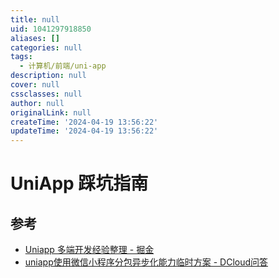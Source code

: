 ```yaml
---
title: null
uid: 1041297918850
aliases: []
categories: null
tags:
  - 计算机/前端/uni-app
description: null
cover: null
cssclasses: null
author: null
originalLink: null
createTime: '2024-04-19 13:56:22'
updateTime: '2024-04-19 13:56:22'
---
```


# UniApp 踩坑指南

## 参考

- [Uniapp 多端开发经验整理 - 掘金](https://juejin.cn/post/7138221718518595621)
- [uniapp使用微信小程序分包异步化能力临时方案 - DCloud问答](https://ask.dcloud.net.cn/article/39622)
